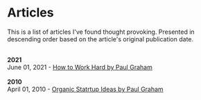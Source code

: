 # Articles
This is a list of articles I've found thought provoking. Presented in descending order based on the article's original publication date.

<br>
<b>2021</b>
<br>
June 01, 2021 - <a href="http://www.paulgraham.com/hwh.html">How to Work Hard by Paul Graham</a>
<br>
<br>
<b>2010</b>
<br>
April 01, 2010 - <a href="http://www.paulgraham.com/organic.html">Organic Statrtup Ideas by Paul Graham</a>
